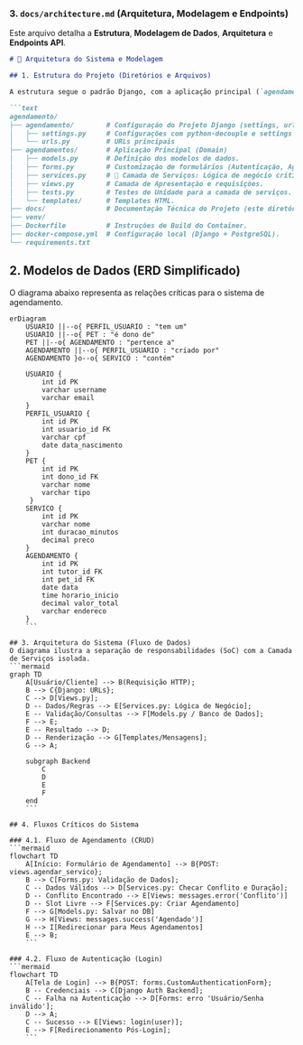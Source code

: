 
### 3. `docs/architecture.md` (Arquitetura, Modelagem e Endpoints)

Este arquivo detalha a **Estrutura**, **Modelagem de Dados**, **Arquitetura** e **Endpoints API**.

```markdown
# 📐 Arquitetura do Sistema e Modelagem

## 1. Estrutura do Projeto (Diretórios e Arquivos)

A estrutura segue o padrão Django, com a aplicação principal (`agendamentos`) isolada e focada em Domain-Driven Design (DDD), separando a lógica de negócio na camada de serviços.

```text
agendamento/
├── agendamento/        # Configuração do Projeto Django (settings, urls)
│   ├── settings.py     # Configurações com python-decouple e settings de produção/Docker.
│   └── urls.py         # URLs principais
├── agendamentos/       # Aplicação Principal (Domain)
│   ├── models.py       # Definição dos modelos de dados.
│   ├── forms.py        # Customização de formulários (Autenticação, Agendamento).
│   ├── services.py     # 🚨 Camada de Serviços: Lógica de negócio crítica (conflito, duração).
│   ├── views.py        # Camada de Apresentação e requisições.
│   ├── tests.py        # Testes de Unidade para a camada de serviços.
│   └── templates/      # Templates HTML.
├── docs/               # Documentação Técnica do Projeto (este diretório).
├── venv/
├── Dockerfile          # Instruções de Build do Container.
├── docker-compose.yml  # Configuração local (Django + PostgreSQL).
└── requirements.txt
```

## 2. Modelos de Dados (ERD Simplificado)

O diagrama abaixo representa as relações críticas para o sistema de agendamento.

```mermaid
erDiagram
    USUARIO ||--o{ PERFIL_USUARIO : "tem um"
    USUARIO ||--o{ PET : "é dono de"
    PET ||--o{ AGENDAMENTO : "pertence a"
    AGENDAMENTO ||--o{ PERFIL_USUARIO : "criado por"
    AGENDAMENTO }o--o{ SERVICO : "contém"

    USUARIO {
        int id PK
        varchar username
        varchar email
    }
    PERFIL_USUARIO {
        int id PK
        int usuario_id FK
        varchar cpf
        date data_nascimento
    }
    PET {
        int id PK
        int dono_id FK
        varchar nome
        varchar tipo
     }
    SERVICO {
        int id PK
        varchar nome
        int duracao_minutos
        decimal preco
    }
    AGENDAMENTO {
        int id PK
        int tutor_id FK
        int pet_id FK
        date data
        time horario_inicio
        decimal valor_total
        varchar endereco
    }
    ```
    
## 3. Arquitetura do Sistema (Fluxo de Dados)
O diagrama ilustra a separação de responsabilidades (SoC) com a Camada de Serviços isolada.
```mermaid
graph TD
    A[Usuário/Cliente] --> B(Requisição HTTP);
    B --> C{Django: URLs};
    C --> D[Views.py];
    D -- Dados/Regras --> E[Services.py: Lógica de Negócio];
    E -- Validação/Consultas --> F[Models.py / Banco de Dados];
    F --> E;
    E -- Resultado --> D;
    D -- Renderização --> G[Templates/Mensagens];
    G --> A;

    subgraph Backend
        C
        D
        E
        F
    end
    ```
    
## 4. Fluxos Críticos do Sistema

### 4.1. Fluxo de Agendamento (CRUD)
```mermaid
flowchart TD
    A[Início: Formulário de Agendamento] --> B{POST: views.agendar_servico};
    B --> C[Forms.py: Validação de Dados];
    C -- Dados Válidos --> D[Services.py: Checar Conflito e Duração];
    D -- Conflito Encontrado --> E[Views: messages.error('Conflito')]
    D -- Slot Livre --> F[Services.py: Criar Agendamento]
    F --> G[Models.py: Salvar no DB]
    G --> H[Views: messages.success('Agendado')]
    H --> I[Redirecionar para Meus Agendamentos]
    E --> B;
    ```
    
### 4.2. Fluxo de Autenticação (Login)
```mermaid
flowchart TD
    A[Tela de Login] --> B{POST: forms.CustomAuthenticationForm};
    B -- Credenciais --> C[Django Auth Backend];
    C -- Falha na Autenticação --> D[Forms: erro 'Usuário/Senha inválido'];
    D --> A;
    C -- Sucesso --> E[Views: login(user)];
    E --> F[Redirecionamento Pós-Login];
    ```
    